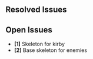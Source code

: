 ## Resolved Issues ##

## Open Issues ##
- **[1]** Skeleton for kirby
- **[2]** Base skeleton for enemies

